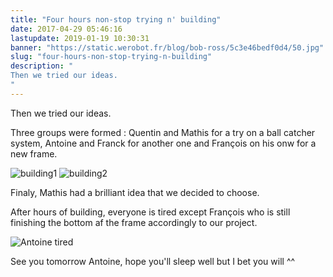 ```yaml
---
title: "Four hours non-stop trying n' building"
date: 2017-04-29 05:46:16
lastupdate: 2019-01-19 10:30:31
banner: "https://static.werobot.fr/blog/bob-ross/5c3e46bedf0d4/50.jpg"
slug: "four-hours-non-stop-trying-n-building"
description: " 
Then we tried our ideas. 
"
---
```

Then we tried our ideas. 

Three groups were formed : Quentin and Mathis for a try on a ball catcher system, Antoine and Franck for another one and François on his onw for a new frame.

![building1](https://static.werobot.fr/blog/bob-ross/5c3e46bedf0d4/50.jpg)
![building2](https://static.werobot.fr/blog/bob-ross/5c3e46bfcd4d5/50.jpg)

 Finaly, Mathis had a brilliant idea that we decided to choose.

After hours of building, everyone is tired except François who is still finishing the bottom af the frame accordingly to our project.

![Antoine tired](https://static.werobot.fr/blog/bob-ross/5c3e46c033544/50.jpg)

 See you tomorrow Antoine, hope you'll sleep well but I bet you will ^^
    